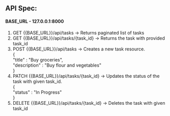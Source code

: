 ## API Spec:

#### BASE_URL - 127.0.0.1:8000
1. GET {{BASE_URL}}/api/tasks -> Returns paginated list of tasks
2. GET {{BASE_URL}}/api/tasks/{task_id} -> Returns the task with provided task_id
3. POST {{BASE_URL}}/api/tasks -> Creates a new task resource.  
{  
    "title" : "Buy groceries",  
    "description" : "Buy flour and vegetables"  
}
4. PATCH {{BASE_URL}}/api/tasks/{task_id} -> Updates the status of the task with given task_id.  
{  
    "status" : "In Progress"  
}
6. DELETE {{BASE_URL}}/api/tasks/{task_id} -> Deletes the task with given task_id

